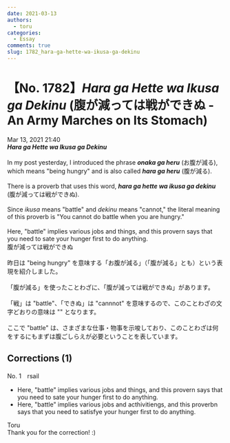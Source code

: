 ```yaml
---
date: 2021-03-13
authors:
  - toru
categories:
  - Essay
comments: true
slug: 1782_hara-ga-hette-wa-ikusa-ga-dekinu
---
```


# 【No. 1782】<strong><em>Hara ga Hette wa Ikusa ga Dekinu</strong></em> (腹が減っては戦ができぬ - An Army Marches on Its Stomach)
<div class="date">Mar 13, 2021 21:40</div>
<div id="post"><div id="body_show_ori">
<strong><em>Hara ga Hette wa Ikusa ga Dekinu</strong></em><br/><br/>In my post yesterday, I introduced the phrase <strong><em>onaka ga heru</em></strong> (お腹が減る), which means "being hungry" and is also called <strong><em>hara ga heru</em></strong> (腹が減る).<br/><br/>There is a proverb that uses this word, <strong><em>hara ga hette wa ikusa ga dekinu</em></strong> (腹が減っては戦ができぬ).<br/><br/>Since <em>ikusa</em> means "battle" and <em>dekinu</em> means "cannot," the literal meaning of this proverb is "You cannot do battle when you are hungry."<br/><br/>Here, "battle" implies various jobs and things, and this provern says that you need to sate your hunger first to do anything.
</div></div>

<!-- more -->

<div id="post_ja"><div id="body_show_mo">
腹が減っては戦ができぬ<br/><br/>昨日は "being hungry" を意味する「お腹が減る」（「腹が減る」とも）という表現を紹介しました。<br/><br/>「腹が減る」を使ったことわざに、「腹が減っては戦ができぬ」があります。<br/><br/>「戦」は "battle"、「できぬ」は "cannnot" を意味するので、このことわざの文字どおりの意味は "" となります。<br/><br/>ここで "battle" は、さまざまな仕事・物事を示唆しており、このことわざは何をするにもまずは腹ごしらえが必要ということを表しています。
</div></div>

## Corrections (1)
<div id="block"><div class="first_name"> No. 1　<span class="just_name">rsail</span></div><div id="block2">
<ul class="correction_field">
<li class="incorrect">Here, "battle" implies various jobs and things, and this provern says that you need to sate your hunger first to do anything.</li>
<li class="corrected correct">
Here, "battle" implies various jobs and <span class="f_red">ac</span>t<span class="f_gray"><span class="sline">h</span></span>i<span class="f_red">vitie</span><span class="f_gray"><span class="sline">ng</span></span>s, and this prover<span class="f_red">b</span><span class="f_gray"><span class="sline">n</span></span> says that you need to sat<span class="f_red">isfy</span><span class="f_gray"><span class="sline">e</span></span> your hunger first to do anything.
</li>
</ul>
</div><div class="name"><span class="just_name">Toru</span><br>
Thank you for the correction! :)
</div>
</div>
